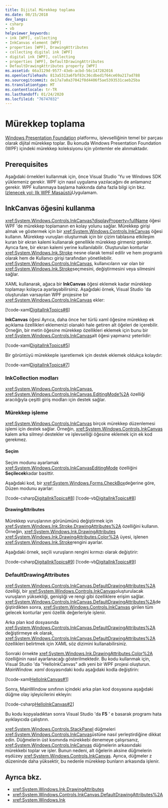 ```yaml
---
title: Dijital Mürekkep toplama
ms.date: 08/15/2018
dev_langs:
- csharp
- vb
helpviewer_keywords:
- ink [WPF], collecting
- InkCanvas element [WPF]
- properties [WPF], DrawingAttributes
- collecting digital ink [WPF]
- digital ink [WPF], collecting
- properties [WPF], DefaultDrawingAttributes
- DefaultDrawingAttributes property [WPF]
ms.assetid: 66a3129d-9577-43eb-acbd-56c147282016
ms.openlocfilehash: 813a5313a6fbf83c36cdbed1f64ce69a217ad788
ms.sourcegitcommit: de17a7a0a37042f0d4406f5ae5393531caeb25ba
ms.translationtype: MT
ms.contentlocale: tr-TR
ms.lasthandoff: 01/24/2020
ms.locfileid: "76747032"
---
```

# <a name="collect-ink"></a>Mürekkep toplama

[Windows Presentation Foundation](../index.md) platformu, işlevselliğinin temel bir parçası olarak dijital mürekkep toplar. Bu konuda Windows Presentation Foundation (WPF) içindeki mürekkep koleksiyonu için yöntemler ele alınmaktadır.

## <a name="prerequisites"></a>Prerequisites

Aşağıdaki örnekleri kullanmak için, önce Visual Studio 'Yu ve Windows SDK yüklemeniz gerekir. WPF için nasıl uygulama yazılacağını de anlamanız gerekir. WPF kullanmaya başlama hakkında daha fazla bilgi için bkz. [Izlenecek yol: Ilk WPF Masaüstü](../getting-started/walkthrough-my-first-wpf-desktop-application.md)Uygulamam.

## <a name="use-the-inkcanvas-element"></a>InkCanvas öğesini kullanma

<xref:System.Windows.Controls.InkCanvas?displayProperty=fullName> öğesi WPF 'de mürekkep toplamanın en kolay yolunu sağlar. Mürekkep girişi almak ve göstermek için bir <xref:System.Windows.Controls.InkCanvas> öğesi kullanın. Mürekkep vuruşları oluşturmak için bir çizim tablasına etkileşim kuran bir ekran kalemi kullanarak genellikle mürekkep girmeniz gerekir. Ayrıca fare, bir ekran kalemi yerine kullanılabilir. Oluşturulan konturlar <xref:System.Windows.Ink.Stroke> nesne olarak temsil edilir ve hem programlı olarak hem de Kullanıcı girişi tarafından yönetilebilir. <xref:System.Windows.Controls.InkCanvas>, kullanıcıların var olan bir <xref:System.Windows.Ink.Stroke>seçmesini, değiştirmesini veya silmesini sağlar.

XAML kullanarak, ağaca bir **InkCanvas** öğesi eklemek kadar mürekkep toplamayı kolayca ayarlayabilirsiniz. Aşağıdaki örnek, Visual Studio 'da oluşturulan varsayılan WPF projesine bir <xref:System.Windows.Controls.InkCanvas> ekler:

[!code-xaml[DigitalInkTopics#6](~/samples/snippets/csharp/VS_Snippets_Wpf/DigitalInkTopics/CSharp/Window2.xaml#6)]

**InkCanvas** öğesi Ayrıca, daha önce her türlü xaml öğesine mürekkep ek açıklama özellikleri eklemenizi olanaklı hale getiren alt öğeleri de içerebilir. Örneğin, bir metin öğesine mürekkep özellikleri eklemek için bunu bir <xref:System.Windows.Controls.InkCanvas>alt öğesi yapmanız yeterlidir:

[!code-xaml[DigitalInkTopics#5](~/samples/snippets/csharp/VS_Snippets_Wpf/DigitalInkTopics/CSharp/Window2.xaml#5)]

Bir görüntüyü mürekkeple işaretlemek için destek eklemek oldukça kolaydır:

[!code-xaml[DigitalInkTopics#7](~/samples/snippets/csharp/VS_Snippets_Wpf/DigitalInkTopics/CSharp/Window2.xaml#7)]

### <a name="inkcollection-modes"></a>InkCollection modları

<xref:System.Windows.Controls.InkCanvas>, <xref:System.Windows.Controls.InkCanvas.EditingMode%2A> özelliği aracılığıyla çeşitli giriş modları için destek sağlar.

### <a name="manipulate-ink"></a>Mürekkep işleme

<xref:System.Windows.Controls.InkCanvas> birçok mürekkep düzenlemesi işlemi için destek sağlar. Örneğin, <xref:System.Windows.Controls.InkCanvas> kalem arka silmeyi destekler ve işlevselliği öğesine eklemek için ek kod gerekmez.

#### <a name="selection"></a>Seçim

Seçim modunu ayarlamak <xref:System.Windows.Controls.InkCanvasEditingMode> özelliğini **Seçilecek**kadar basittir.

Aşağıdaki kod, bir <xref:System.Windows.Forms.CheckBox>değerine göre, Düzen modunu ayarlar:

[!code-csharp[DigitalInkTopics#8](~/samples/snippets/csharp/VS_Snippets_Wpf/DigitalInkTopics/CSharp/Window1.xaml.cs#8)]
[!code-vb[DigitalInkTopics#8](~/samples/snippets/visualbasic/VS_Snippets_Wpf/DigitalInkTopics/VisualBasic/Window1.xaml.vb#8)]

#### <a name="drawingattributes"></a>DrawingAttributes

Mürekkep vuruşlarının görünümünü değiştirmek için <xref:System.Windows.Ink.Stroke.DrawingAttributes%2A> özelliğini kullanın. Örneğin, <xref:System.Windows.Ink.DrawingAttributes> <xref:System.Windows.Ink.DrawingAttributes.Color%2A> üyesi, işlenen <xref:System.Windows.Ink.Stroke>rengini ayarlar.

Aşağıdaki örnek, seçili vuruşların rengini kırmızı olarak değiştirir:

[!code-csharp[DigitalInkTopics#9](~/samples/snippets/csharp/VS_Snippets_Wpf/DigitalInkTopics/CSharp/Window1.xaml.cs#9)]
[!code-vb[DigitalInkTopics#9](~/samples/snippets/visualbasic/VS_Snippets_Wpf/DigitalInkTopics/VisualBasic/Window1.xaml.vb#9)]

### <a name="defaultdrawingattributes"></a>DefaultDrawingAttributes

<xref:System.Windows.Controls.InkCanvas.DefaultDrawingAttributes%2A> özelliği, bir <xref:System.Windows.Controls.InkCanvas>oluşturulacak vuruşların yüksekliği, genişliği ve rengi gibi özelliklere erişim sağlar. <xref:System.Windows.Controls.InkCanvas.DefaultDrawingAttributes%2A>değiştirdikten sonra, <xref:System.Windows.Controls.InkCanvas> girilen tüm gelecek konturlar yeni özellik değerleriyle işlenir.

Arka plan kod dosyasında <xref:System.Windows.Controls.InkCanvas.DefaultDrawingAttributes%2A> değiştirmeye ek olarak, <xref:System.Windows.Controls.InkCanvas.DefaultDrawingAttributes%2A> özellikleri belirtmek için XAML söz dizimini kullanabilirsiniz.

Sonraki örnekte <xref:System.Windows.Ink.DrawingAttributes.Color%2A> özelliğinin nasıl ayarlanacağı gösterilmektedir. Bu kodu kullanmak için, Visual Studio 'da "HelloInkCanvas" adlı yeni bir WPF projesi oluşturun. *MainWindow. xaml* dosyasındaki kodu aşağıdaki kodla değiştirin:

[!code-xaml[HelloInkCanvas#1](~/samples/snippets/csharp/VS_Snippets_Wpf/HelloInkCanvas/CSharp/Window1.xaml#1)]

Sonra, MainWindow sınıfının içindeki arka plan kod dosyasına aşağıdaki düğme olay işleyicilerini ekleyin:

[!code-csharp[HelloInkCanvas#2](~/samples/snippets/csharp/VS_Snippets_Wpf/HelloInkCanvas/CSharp/Window1.xaml.cs#2)]

Bu kodu kopyaladıktan sonra Visual Studio 'da **F5** ' e basarak programı hata ayıklayıcıda çalıştırın.

<xref:System.Windows.Controls.StackPanel> düğmeleri <xref:System.Windows.Controls.InkCanvas>üstüne nasıl yerleştirdiğine dikkat edin. Düğmelerin üst kısmında mürekkebi denemeye çalışırsanız, <xref:System.Windows.Controls.InkCanvas> düğmelerin arkasındaki mürekkebi toplar ve işler. Bunun nedeni, alt öğelerin aksine düğmelerin eşdüzey <xref:System.Windows.Controls.InkCanvas>. Ayrıca, düğmeler z düzeninde daha yüksektir, bu nedenle mürekkep bunların arkasında işlenir.

## <a name="see-also"></a>Ayrıca bkz.

- <xref:System.Windows.Ink.DrawingAttributes>
- <xref:System.Windows.Controls.InkCanvas.DefaultDrawingAttributes%2A>
- <xref:System.Windows.Ink>
